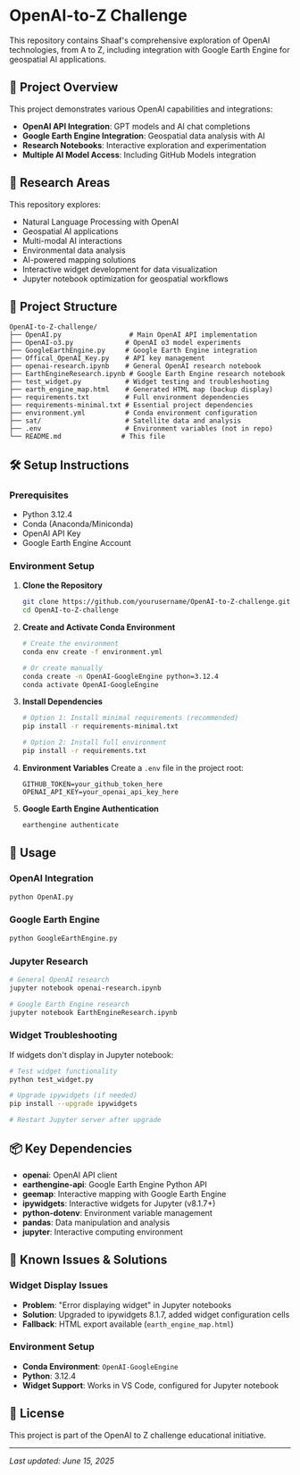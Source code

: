 # OpenAI-to-Z Challenge

This repository contains Shaaf's comprehensive exploration of OpenAI technologies, from A to Z, including integration with Google Earth Engine for geospatial AI applications.

## 🚀 Project Overview

This project demonstrates various OpenAI capabilities and integrations:
- **OpenAI API Integration**: GPT models and AI chat completions
- **Google Earth Engine Integration**: Geospatial data analysis with AI
- **Research Notebooks**: Interactive exploration and experimentation
- **Multiple AI Model Access**: Including GitHub Models integration

## 🧪 Research Areas

This repository explores:
- Natural Language Processing with OpenAI
- Geospatial AI applications
- Multi-modal AI interactions
- Environmental data analysis
- AI-powered mapping solutions
- Interactive widget development for data visualization
- Jupyter notebook optimization for geospatial workflows

## 📁 Project Structure

```
OpenAI-to-Z-challenge/
├── OpenAI.py                 # Main OpenAI API implementation
├── OpenAI-o3.py             # OpenAI o3 model experiments
├── GoogleEarthEngine.py     # Google Earth Engine integration
├── Offical_OpenAI_Key.py    # API key management
├── openai-research.ipynb    # General OpenAI research notebook
├── EarthEngineResearch.ipynb # Google Earth Engine research notebook
├── test_widget.py           # Widget testing and troubleshooting
├── earth_engine_map.html    # Generated HTML map (backup display)
├── requirements.txt         # Full environment dependencies
├── requirements-minimal.txt # Essential project dependencies
├── environment.yml          # Conda environment configuration
├── sat/                     # Satellite data and analysis
├── .env                     # Environment variables (not in repo)
└── README.md               # This file
```

## 🛠️ Setup Instructions

### Prerequisites
- Python 3.12.4
- Conda (Anaconda/Miniconda)
- OpenAI API Key
- Google Earth Engine Account

### Environment Setup

1. **Clone the Repository**
   ```bash
   git clone https://github.com/yourusername/OpenAI-to-Z-challenge.git
   cd OpenAI-to-Z-challenge
   ```

2. **Create and Activate Conda Environment**
   ```bash
   # Create the environment
   conda env create -f environment.yml
   
   # Or create manually
   conda create -n OpenAI-GoogleEngine python=3.12.4
   conda activate OpenAI-GoogleEngine
   ```

3. **Install Dependencies**
   ```bash
   # Option 1: Install minimal requirements (recommended)
   pip install -r requirements-minimal.txt
   
   # Option 2: Install full environment
   pip install -r requirements.txt
   ```

4. **Environment Variables**
   Create a `.env` file in the project root:
   ```env
   GITHUB_TOKEN=your_github_token_here
   OPENAI_API_KEY=your_openai_api_key_here
   ```

5. **Google Earth Engine Authentication**
   ```bash
   earthengine authenticate
   ```

## 🔧 Usage

### OpenAI Integration
```python
python OpenAI.py
```

### Google Earth Engine
```python
python GoogleEarthEngine.py
```

### Jupyter Research
```bash
# General OpenAI research
jupyter notebook openai-research.ipynb

# Google Earth Engine research
jupyter notebook EarthEngineResearch.ipynb
```

### Widget Troubleshooting
If widgets don't display in Jupyter notebook:
```bash
# Test widget functionality
python test_widget.py

# Upgrade ipywidgets (if needed)
pip install --upgrade ipywidgets

# Restart Jupyter server after upgrade
```

## 📦 Key Dependencies

- **openai**: OpenAI API client
- **earthengine-api**: Google Earth Engine Python API
- **geemap**: Interactive mapping with Google Earth Engine
- **ipywidgets**: Interactive widgets for Jupyter (v8.1.7+)
- **python-dotenv**: Environment variable management
- **pandas**: Data manipulation and analysis
- **jupyter**: Interactive computing environment

## 🔧 Known Issues & Solutions

### Widget Display Issues
- **Problem**: "Error displaying widget" in Jupyter notebooks
- **Solution**: Upgraded to ipywidgets 8.1.7, added widget configuration cells
- **Fallback**: HTML export available (`earth_engine_map.html`)

### Environment Setup
- **Conda Environment**: `OpenAI-GoogleEngine` 
- **Python**: 3.12.4
- **Widget Support**: Works in VS Code, configured for Jupyter notebook

## 📄 License

This project is part of the OpenAI to Z challenge educational initiative.

---
*Last updated: June 15, 2025*
